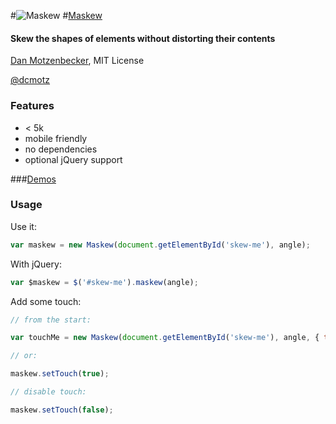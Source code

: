 #![Maskew](http://dmotz.github.com/maskew/demo/logo.png)
#[Maskew](http://dmotz.github.com/maskew)
#### Skew the shapes of elements without distorting their contents

[Dan Motzenbecker](http://oxism.com), MIT License

[@dcmotz](http://twitter.com/dcmotz)

### Features
+  < 5k
+  mobile friendly
+  no dependencies
+  optional jQuery support

###[Demos](http://dmotz.github.com/maskew)

### Usage

Use it:
```javascript
var maskew = new Maskew(document.getElementById('skew-me'), angle);
```

With jQuery:
```javascript
var $maskew = $('#skew-me').maskew(angle);
```

Add some touch:
```javascript
// from the start:

var touchMe = new Maskew(document.getElementById('skew-me'), angle, { touch: true });

// or:

maskew.setTouch(true);

// disable touch:

maskew.setTouch(false);
```

